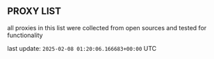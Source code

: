 ## PROXY LIST

all proxies in this list were collected from open sources and tested for functionality

last update: `2025-02-08 01:20:06.166683+00:00` UTC